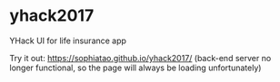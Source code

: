 # yhack2017
YHack UI for life insurance app

Try it out: https://sophiatao.github.io/yhack2017/ (back-end server no longer functional, so the page will always be loading unfortunately)
